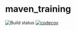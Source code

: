 # maven_training
![Build status](https://github.com/yannsuty/maven_training/actions/workflows/build.yml/badge.svg)
[![codecov](https://codecov.io/gh/yannsuty/maven_training/branch/main/graph/badge.svg?token=H0A8NEIZVU)](https://codecov.io/gh/yannsuty/maven_training)
